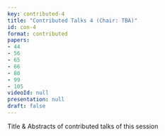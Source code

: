 ```yaml
---
key: contributed-4
title: "Contributed Talks 4 (Chair: TBA)"
id: con-4
format: contributed
papers:
- 44
- 56
- 65
- 66
- 80
- 99
- 105
videoId: null
presentation: null
draft: false
---
```

Title & Abstracts of contributed talks of this session
